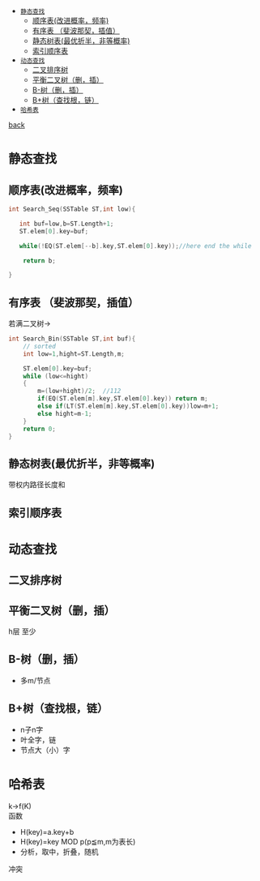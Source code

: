 
+ [`静态查找`](#静态查找)
  + [顺序表(改进概率，频率)](#顺序表改进概率频率)
  + [有序表 （斐波那契，插值）](#有序表-斐波那契插值)
  + [静态树表(最优折半，非等概率)](#静态树表最优折半非等概率)
  + [索引顺序表](#索引顺序表)
+ [`动态查找`](#动态查找)
  + [二叉排序树](#二叉排序树)
  + [平衡二叉树（删，插）](#平衡二叉树删插)
  + [B-树（删，插）](#b-树删插)
  + [B+树（查找根，链）](#b树查找根链)
+ [`哈希表`](#哈希表)


[back](README.md)
# `静态查找`
## 顺序表(改进概率，频率)
 ```c++
int Search_Seq(SSTable ST,int low){

    int buf=low,b=ST.Length+1;
    ST.elem[0].key=buf;

    while(!EQ(ST.elem[--b].key,ST.elem[0].key));//here end the while

     return b;

}
```
## 有序表 （斐波那契，插值）
若满二叉树→

```c++
int Search_Bin(SSTable ST,int buf){
    // sorted 
    int low=1,hight=ST.Length,m;

    ST.elem[0].key=buf;
    while (low<=hight)
    {
        m=(low+hight)/2;  //112
        if(EQ(ST.elem[m].key,ST.elem[0].key)) return m;
        else if(LT(ST.elem[m].key,ST.elem[0].key))low=m+1;
        else hight=m-1;
    }
    return 0;
}
```
## 静态树表(最优折半，非等概率)
带权内路径长度和  

## 索引顺序表

# `动态查找`
## 二叉排序树
## 平衡二叉树（删，插）
h层  至少  
## B-树（删，插）
+ 多m/节点
## B+树（查找根，链）
+ n子n字
+ 叶全字，链
+ 节点大（小）字
# `哈希表`
k→f(K)  
函数
- H(key)=a.key+b
- H(key)=key MOD p(p≦m,m为表长)
- 分析，取中，折叠，随机 
 
冲突





